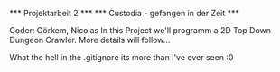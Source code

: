 ***			Projektarbeit 2			***
*** Custodia - gefangen in der Zeit ***

Coder: Görkem, Nicolas
In this Project we'll programm a 2D Top Down Dungeon Crawler.
More details will follow...

What the hell in the .gitignore its more than I've ever seen :0
